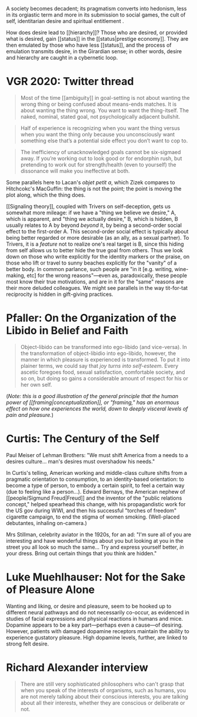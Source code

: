 A society becomes decadent; its pragmatism converts into hedonism, less in its orgiastic term and more in its submission to social games, the cult of self, identitarian desire and spiritual entitlement .

How does desire lead to [[hierarchy]]? Those who are desired, or provided what is desired, gain [[status]] in the [[status|prestige economy]]. They are then emulated by those who have less [[status]], and the process of emulation transmits desire, in the Girardian sense; in other words, desire and hierarchy are caught in a cybernetic loop.

# VGR 2020: Twitter thread

> Most of the time [[ambiguity]] in goal-setting is not about wanting the wrong thing or being confused about means-ends matches. It is about wanting the thing wrong. You want to want the thing-itself. The naked, nominal, stated goal, not psychologically adjacent bullshit.

> Half of experience is recognizing when you want the thing versus when you want the thing only because you unconsciously want something else that’s a potential side effect you don’t want to cop to.

> The inefficiency of unacknowledged goals cannot be six-sigmaed away. If you’re working out to look good or for endorphin rush, but pretending to work out for strength/health (even to yourself) the dissonance will make you ineffective at both.

Some parallels here to Lacan's _objet petit a_, which Zizek compares to Hitchcokc's MacGuffin: the thing is not the point; the point is moving the plot along, which the thing does. 

[[Signaling theory]], coupled with Trivers on self-deception, gets us somewhat more mileage: if we have a "thing we believe we desire," A, which is apparent, and "thing we actually desire," B, which is hidden, B usually relates to A by beyond _beyond_ it, by being a second-order social effect to the first-order A. This second-order social effect is typically about being better regarded or more desirable (as an ally, as a sexual partner). To Trivers, it is a _feature_ not to realize one's real target is B, since this hiding from self allows us to better hide the true goal from others. Thus we look down on those who write explicitly for the identity markers or the praise, on those who lift or travel to sunny beaches explicitly for the "vanity" of a better body. In common parlance, such people are "in it [e.g. writing, wine-making, etc] for the wrong reasons"—even as, paradoxically, these people most know their true motivations, and are in it for the "same" reasons are their more deluded colleagues. We might see parallels in the way tit-for-tat reciprocity is hidden in gift-giving practices.

# Pfaller: On the Organization of the Libido in Belief and Faith

> Object-libido can be transformed into ego-libido (and vice-versa). In the transformation of object-libidio into ego-libido, however, the manner in which pleasure is experienced is transformed. To put it into plainer terms, we could say that _joy turns into self-esteem_. Every ascetic foregoes food, sexual satisfaction, comfortable society, and so on, but doing so gains a considerable amount of respect for his or her own self.

(_Note: this is a good illustration of the general principle that the human power of [[framing|conceptualization]], or "framing," has an enormous effect on how one experiences the world, down to deeply visceral levels of pain and pleasure._)

# Curtis: The Century of the Self

Paul Meiser of Lehman Brothers: "We must shift America from a needs to a desires culture... man's desires must overshadow his needs."

In Curtis's telling, American working and middle-class culture shifts from a pragmatic orientation to consumption, to an identity-based orientation: to become a type of person, to embody a certain spirit, to feel a certain way (due to feeling like a person...). Edward Bernays, the American nephew of [[people/Sigmund Freud|Freud]] and the inventor of the "public relations concept," helped spearhead this change, with his propagandistic work for the US gov during WWI, and then his successful "torches of freedom" cigarette campaign, to end the stigma of women smoking. (Well-placed debutantes, inhaling on-camera.)

Mrs Stillman, celebrity aviator in the 1920s, for an ad: "I'm sure all of you are interesting and have wonderful things about you but looking at you in the street you all look so much the same... Try and express yourself better, _in_ your dress. Bring out certain things that you think are hidden."

# Luke Muehlhauser: Not for the Sake of Pleasure Alone 

Wanting and liking, or desire and pleasure, seem to be hooked up to different neural pathways and do not necessarily co-occur, as evidenced in studies of facial expressions and physical reactions in humans and mice. Dopamine appears to be a key part—perhaps even a cause—of desiring. However, patients with damaged dopamine receptors maintain the ability to experience gustatory pleasure. High dopamine levels, further, are linked to strong felt desire.

# Richard Alexander interview

> There are still very sophisticated philosophers who can't grasp that when you speak of the interests of organisms, such as humans, you are not merely talking about their conscious interests, you are talking about all their interests, whether they are conscious or deliberate or not.  